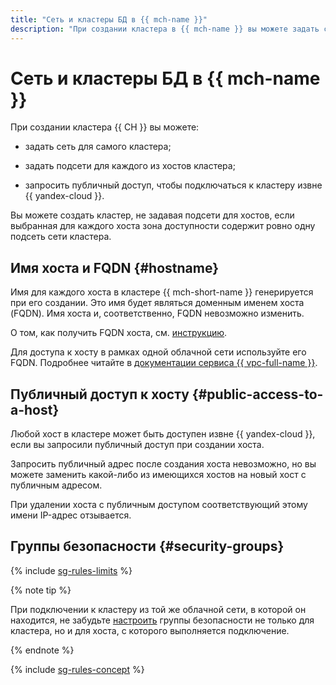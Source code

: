 ```yaml
---
title: "Сеть и кластеры БД в {{ mch-name }}"
description: "При создании кластера в {{ mch-name }} вы можете задать сеть для самого кластера, подсети для каждого из хостов кластера и запросить публичный доступ, чтобы подключаться к кластеру извне {{ yandex-cloud }}."
---
```


# Сеть и кластеры БД в {{ mch-name }}


При создании кластера {{ CH }} вы можете:

* задать сеть для самого кластера;

* задать подсети для каждого из хостов кластера;

* запросить публичный доступ, чтобы подключаться к кластеру извне {{ yandex-cloud }}.

Вы можете создать кластер, не задавая подсети для хостов, если выбранная для каждого хоста зона доступности содержит ровно одну подсеть сети кластера.


## Имя хоста и FQDN {#hostname}

Имя для каждого хоста в кластере {{ mch-short-name }} генерируется при его создании. Это имя будет являться доменным именем хоста (FQDN). Имя хоста и, соответственно, FQDN невозможно изменить.

О том, как получить FQDN хоста, см. [инструкцию](../operations/connect.md#fqdn).


Для доступа к хосту в рамках одной облачной сети используйте его FQDN. Подробнее читайте в [документации сервиса {{ vpc-full-name }}](../../vpc/).

## Публичный доступ к хосту {#public-access-to-a-host}

Любой хост в кластере может быть доступен извне {{ yandex-cloud }}, если вы запросили публичный доступ при создании хоста.

Запросить публичный адрес после создания хоста невозможно, но вы можете заменить какой-либо из имеющихся хостов на новый хост с публичным адресом.

При удалении хоста с публичным доступом соответствующий этому имени IP-адрес отзывается.

## Группы безопасности {#security-groups}

{% include [sg-rules-limits](../../_includes/mdb/sg-rules-limits.md) %}

{% note tip %}

При подключении к кластеру из той же облачной сети, в которой он находится, не забудьте [настроить](../operations/connect.md#configuring-security-groups) группы безопасности не только для кластера, но и для хоста, с которого выполняется подключение.

{% endnote %}

{% include [sg-rules-concept](../../_includes/mdb/sg-rules-concept.md) %}


